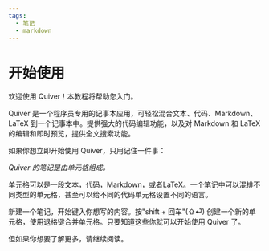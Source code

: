 ```yaml
---
tags:
  - 笔记
  - markdown
---
```


# 开始使用

欢迎使用 Quiver！本教程将帮助您入门。

Quiver 是一个程序员专用的记事本应用，可轻松混合文本、代码、Markdown、LaTeX 到一个记事本中。提供强大的代码编辑功能，以及对 Markdown 和 LaTeX 的编辑和即时预览，提供全文搜索功能。

如果你想立即开始使用 Quiver，只用记住一件事：

*Quiver 的笔记是由单元格组成。*

单元格可以是一段文本，代码，Markdown，或者LaTeX。一个笔记中可以混排不同类型的单元格，甚至可以给不同的代码单元格设置不同的语言。

新建一个笔记，开始键入你想写的内容。按"shift + 回车"(⇧⏎) 创建一个新的单元格，使用退格键合并单元格。只要知道这些你就可以开始使用 Quiver 了。

但如果你想要了解更多，请继续阅读。